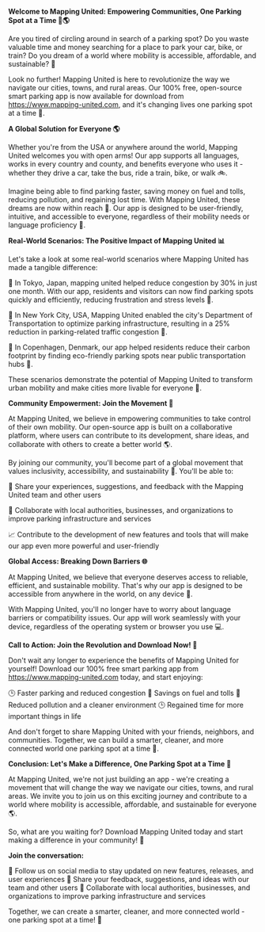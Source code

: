 **Welcome to Mapping United: Empowering Communities, One Parking Spot at a Time 🚗🌎**

Are you tired of circling around in search of a parking spot? Do you waste valuable time and money searching for a place to park your car, bike, or train? Do you dream of a world where mobility is accessible, affordable, and sustainable? 🌟

Look no further! Mapping United is here to revolutionize the way we navigate our cities, towns, and rural areas. Our 100% free, open-source smart parking app is now available for download from https://www.mapping-united.com, and it's changing lives one parking spot at a time 💪.

**A Global Solution for Everyone 🌎**

Whether you're from the USA or anywhere around the world, Mapping United welcomes you with open arms! Our app supports all languages, works in every country and county, and benefits everyone who uses it - whether they drive a car, take the bus, ride a train, bike, or walk 🚲.

Imagine being able to find parking faster, saving money on fuel and tolls, reducing pollution, and regaining lost time. With Mapping United, these dreams are now within reach 🔑. Our app is designed to be user-friendly, intuitive, and accessible to everyone, regardless of their mobility needs or language proficiency 🌈.

**Real-World Scenarios: The Positive Impact of Mapping United 📊**

Let's take a look at some real-world scenarios where Mapping United has made a tangible difference:

📍 In Tokyo, Japan, mapping united helped reduce congestion by 30% in just one month. With our app, residents and visitors can now find parking spots quickly and efficiently, reducing frustration and stress levels 🙌.

📍 In New York City, USA, Mapping United enabled the city's Department of Transportation to optimize parking infrastructure, resulting in a 25% reduction in parking-related traffic congestion 💨.

📍 In Copenhagen, Denmark, our app helped residents reduce their carbon footprint by finding eco-friendly parking spots near public transportation hubs 🌿.

These scenarios demonstrate the potential of Mapping United to transform urban mobility and make cities more livable for everyone 🌟.

**Community Empowerment: Join the Movement 💪**

At Mapping United, we believe in empowering communities to take control of their own mobility. Our open-source app is built on a collaborative platform, where users can contribute to its development, share ideas, and collaborate with others to create a better world 🌎.

By joining our community, you'll become part of a global movement that values inclusivity, accessibility, and sustainability 🌟. You'll be able to:

💬 Share your experiences, suggestions, and feedback with the Mapping United team and other users

🤝 Collaborate with local authorities, businesses, and organizations to improve parking infrastructure and services

📈 Contribute to the development of new features and tools that will make our app even more powerful and user-friendly

**Global Access: Breaking Down Barriers 🌐**

At Mapping United, we believe that everyone deserves access to reliable, efficient, and sustainable mobility. That's why our app is designed to be accessible from anywhere in the world, on any device 📱.

With Mapping United, you'll no longer have to worry about language barriers or compatibility issues. Our app will work seamlessly with your device, regardless of the operating system or browser you use 💻.

**Call to Action: Join the Revolution and Download Now! 🚀**

Don't wait any longer to experience the benefits of Mapping United for yourself! Download our 100% free smart parking app from https://www.mapping-united.com today, and start enjoying:

🕒 Faster parking and reduced congestion
💸 Savings on fuel and tolls
🌿 Reduced pollution and a cleaner environment
🕒 Regained time for more important things in life

And don't forget to share Mapping United with your friends, neighbors, and communities. Together, we can build a smarter, cleaner, and more connected world one parking spot at a time 🌟.

**Conclusion: Let's Make a Difference, One Parking Spot at a Time 🔗**

At Mapping United, we're not just building an app - we're creating a movement that will change the way we navigate our cities, towns, and rural areas. We invite you to join us on this exciting journey and contribute to a world where mobility is accessible, affordable, and sustainable for everyone 🌎.

So, what are you waiting for? Download Mapping United today and start making a difference in your community! 💪

**Join the conversation:**

📱 Follow us on social media to stay updated on new features, releases, and user experiences
💬 Share your feedback, suggestions, and ideas with our team and other users
🤝 Collaborate with local authorities, businesses, and organizations to improve parking infrastructure and services

Together, we can create a smarter, cleaner, and more connected world - one parking spot at a time! 🚀